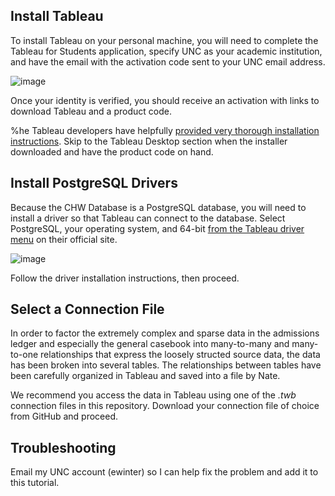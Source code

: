 ## Install Tableau ##

To install Tableau on your personal machine, you will need to complete the Tableau for Students application, specify UNC as your academic institution, and have the email with the activation code sent to your UNC email address.

![image](https://user-images.githubusercontent.com/7553742/143797622-9d870ff0-3a01-4b74-8ea1-c4095b65cbfe.png)

Once your identity is verified, you should receive an activation with links to download Tableau and a product code.

%he Tableau developers have helpfully [provided very thorough installation instructions](https://help.tableau.com/current/desktopdeploy/en-us/desktop_deploy_download_and_install.htm#tableau-desktop). Skip to the Tableau Desktop section when the installer downloaded and have the product code on hand.

## Install PostgreSQL Drivers ##

Because the CHW Database is a PostgreSQL database, you will need to install a driver so that Tableau can connect to the database. Select PostgreSQL, your operating system, and 64-bit [from the Tableau driver menu]( https://www.tableau.com/support/drivers) on their official site.

![image](https://user-images.githubusercontent.com/7553742/143797858-76324a41-04cb-4dfb-8ef5-13aa66893706.png)

Follow the driver installation instructions, then proceed.

## Select a Connection File ##

In order to factor the extremely complex and sparse data in the admissions ledger and especially the general casebook into many-to-many and many-to-one relationships that express the loosely structed source data, the data has been broken into several tables. The relationships between tables have been carefully organized in Tableau and saved into a file by Nate.

We recommend you access the data in Tableau using one of the *.twb* connection files in this repository. Download your connection file of choice from GitHub and proceed.





## Troubleshooting ##

Email my UNC account (ewinter) so I can help fix the problem and add it to this tutorial.
